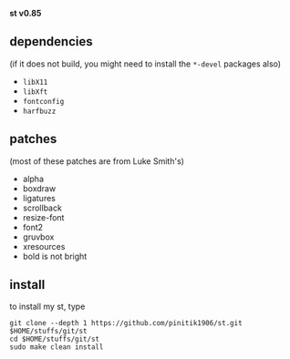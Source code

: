 **st v0.85**

## dependencies
(if it does not build, you might need to install the `*-devel` packages also)

+ `libX11`
+ `libXft`
+ `fontconfig`
+ `harfbuzz`

## patches
(most of these patches are from Luke Smith's)

+ alpha
+ boxdraw
+ ligatures
+ scrollback
+ resize-font
+ font2
+ gruvbox
+ xresources
+ bold is not bright

## install
to install my st, type

```
git clone --depth 1 https://github.com/pinitik1906/st.git $HOME/stuffs/git/st
cd $HOME/stuffs/git/st
sudo make clean install
```
